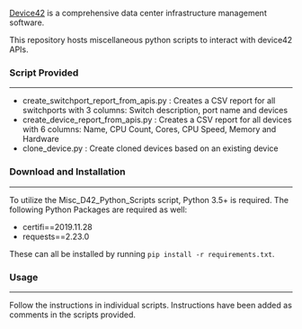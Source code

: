[Device42](http://www.device42.com/) is a comprehensive data center infrastructure management software.

This repository hosts miscellaneous python scripts to interact with device42 APIs.


### Script Provided
-----------------------------
   * create_switchport_report_from_apis.py : Creates a CSV report for all switchports with 3 columns: Switch description, port name and devices
   * create_device_report_from_apis.py : Creates a CSV report for all devices with 6 columns: Name, CPU Count, Cores, CPU Speed, Memory and Hardware
   * clone_device.py    :   Create cloned devices based on an existing device

### Download and Installation
-----------------------------
To utilize the Misc_D42_Python_Scripts script, Python 3.5+ is required. The following Python Packages are required as well:

* certifi==2019.11.28
* requests==2.23.0

These can all be installed by running `pip install -r requirements.txt`.

### Usage
-----------------------------

Follow the instructions in individual scripts. Instructions have been added as comments in the scripts provided.
